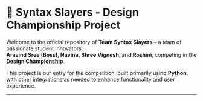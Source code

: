 # 🧠 Syntax Slayers - Design Championship Project

Welcome to the official repository of **Team Syntax Slayers** – a team of passionate student innovators:  
**Aravind Sree (Boss), Navina, Shree Vignesh, and Roshini**, competing in the **Design Championship**.

This project is our entry for the competition, built primarily using **Python**, with other integrations as needed to enhance functionality and user experience.

---
